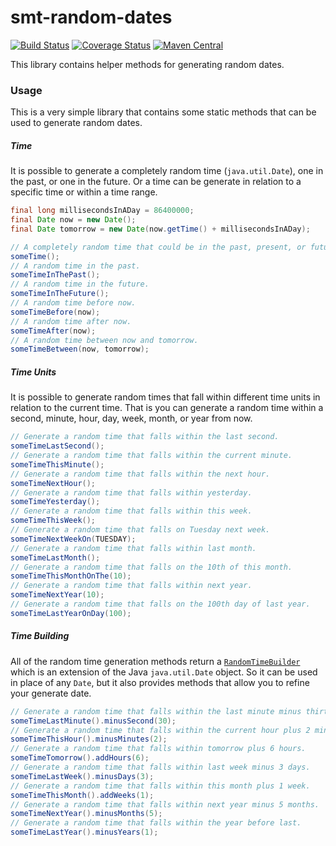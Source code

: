 <!---
Copyright (C) 2015  Karl Bennett

This program is free software: you can redistribute it and/or modify
it under the terms of the GNU General Public License as published by
the Free Software Foundation, either version 3 of the License, or
(at your option) any later version.

This program is distributed in the hope that it will be useful,
but WITHOUT ANY WARRANTY; without even the implied warranty of
MERCHANTABILITY or FITNESS FOR A PARTICULAR PURPOSE.  See the
GNU General Public License for more details.

You should have received a copy of the GNU General Public License
along with this program.  If not, see <http://www.gnu.org/licenses/>.
-->
smt-random-dates
===========
[![Build Status](https://travis-ci.org/shiver-me-timbers/smt-random-parent.svg?branch=master)](https://travis-ci.org/shiver-me-timbers/smt-random-parent) [![Coverage Status](https://coveralls.io/repos/shiver-me-timbers/smt-random-parent/badge.svg?branch=master&service=github)](https://coveralls.io/github/shiver-me-timbers/smt-random-parent?branch=master) [![Maven Central](https://maven-badges.herokuapp.com/maven-central/com.github.shiver-me-timbers/smt-random-dates/badge.svg)](https://maven-badges.herokuapp.com/maven-central/com.github.shiver-me-timbers/smt-random-dates/)

This library contains helper methods for generating random dates.

### Usage

This is a very simple library that contains some static methods that can be used to generate random dates.

##### Time

It is possible to generate a completely random time (`java.util.Date`), one in the past, or one in the future. Or a time 
can be generate in relation to a specific time or within a time range.

```java
final long millisecondsInADay = 86400000;
final Date now = new Date();
final Date tomorrow = new Date(now.getTime() + millisecondsInADay);

// A completely random time that could be in the past, present, or future.
someTime();
// A random time in the past.
someTimeInThePast();
// A random time in the future.
someTimeInTheFuture();
// A random time before now.
someTimeBefore(now);
// A random time after now.
someTimeAfter(now);
// A random time between now and tomorrow.
someTimeBetween(now, tomorrow);
```

##### Time Units

It is possible to generate random times that fall within different time units in relation to the current time. That is 
you can generate a random time within a second, minute, hour, day, week, month, or year from now.

```java
// Generate a random time that falls within the last second.
someTimeLastSecond();
// Generate a random time that falls within the current minute.
someTimeThisMinute();
// Generate a random time that falls within the next hour.
someTimeNextHour();
// Generate a random time that falls within yesterday.
someTimeYesterday();
// Generate a random time that falls within this week.
someTimeThisWeek();
// Generate a random time that falls on Tuesday next week.
someTimeNextWeekOn(TUESDAY);
// Generate a random time that falls within last month.
someTimeLastMonth();
// Generate a random time that falls on the 10th of this month.
someTimeThisMonthOnThe(10);
// Generate a random time that falls within next year.
someTimeNextYear(10);
// Generate a random time that falls on the 100th day of last year.
someTimeLastYearOnDay(100);
```

##### Time Building

All of the random time generation methods return a 
[`RandomTimeBuilder`](src/main/java/shiver/me/timbers/data/random/RandomTimeBuilder.java) which is an extension of the 
Java `java.util.Date` object. So it can be used in place of any `Date`, but it also provides methods that allow you to 
refine your generate date.

```java
// Generate a random time that falls within the last minute minus thirty seconds.
someTimeLastMinute().minusSecond(30);
// Generate a random time that falls within the current hour plus 2 minutes.
someTimeThisHour().minusMinutes(2);
// Generate a random time that falls within tomorrow plus 6 hours.
someTimeTomorrow().addHours(6);
// Generate a random time that falls within last week minus 3 days.
someTimeLastWeek().minusDays(3);
// Generate a random time that falls within this month plus 1 week.
someTimeThisMonth().addWeeks(1);
// Generate a random time that falls within next year minus 5 months.
someTimeNextYear().minusMonths(5);
// Generate a random time that falls within the year before last.
someTimeLastYear().minusYears(1);
```